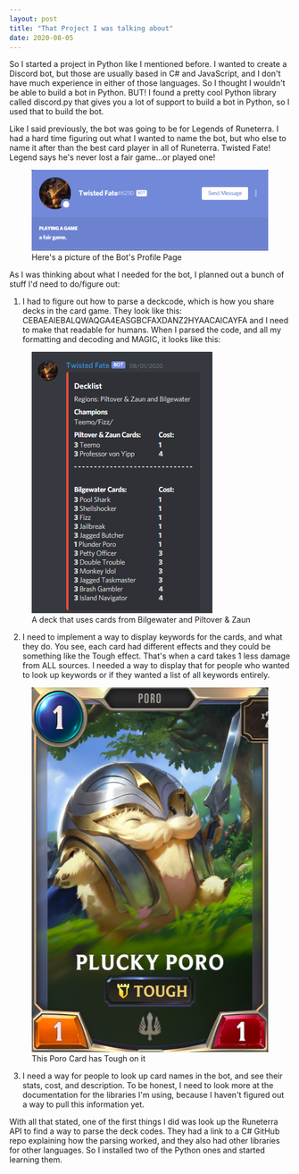 ```yaml
---
layout: post
title: "That Project I was talking about"
date: 2020-08-05
---
```


So I started a project in Python like I mentioned before. I wanted to create a Discord bot, but those are usually based in C# and JavaScript, and I don't have much experience in either of those languages. So I thought I wouldn't be able to build a bot in Python. BUT! I found a pretty cool Python library called discord.py that gives you a lot of support to build a bot in Python, so I used that to build the bot. 

Like I said previously, the bot was going to be for Legends of Runeterra. I had a hard time figuring out what I wanted to name the bot, but who else to name it after than the best card player in all of Runeterra. Twisted Fate! Legend says he's never lost a fair game...or played one!

<figure>
    <img src="/images/blog3/bot.png" alt="A picture of the bot's profile menu" class="center">
    <figcaption>Here's a picture of the Bot's Profile Page</figcaption>
</figure>

As I was thinking about what I needed for the bot, I planned out a bunch of stuff I'd need to do/figure out: 

1. I had to figure out how to parse a deckcode, which is how you share decks in the card game. They look like this: CEBAEAIEBALQWAQGA4EASGBCFAXDANZ2HYAACAICAYFA
and I need to make that readable for humans. When I parsed the code, and all my formatting and decoding and MAGIC, it looks like this:

<figure>
    <img src="/images/blog3/deckembed.png" alt="A picture of a deck code that has been parsed" height="468" width="324" class="center">
    <figcaption>A deck that uses cards from Bilgewater and Piltover & Zaun</figcaption>
</figure>

2. I need to implement a way to display keywords for the cards, and what they do. You see, each card had different effects and they could be something like the Tough effect. That's when a card takes 1 less damage from ALL sources. I needed a way to display that for people who wanted to look up keywords or if they wanted a list of all keywords entirely.

<figure>
    <img src="/images/blog3/tough.png" alt="A picture of a card that has the tough keyword" height="653" width="451"class="center">
    <figcaption>This Poro Card has Tough on it</figcaption>
</figure>

3. I need a way for people to look up card names in the bot, and see their stats, cost, and description. To be honest, I need to look more at the documentation for the libraries I'm using, because I haven't figured out a way to pull this information yet. 

With all that stated, one of the first things I did was look up the Runeterra API to find a way to parse the deck codes. They had a link to a C# GitHub repo explaining how the parsing worked, and they also had other libraries for other languages. So I installed two of the Python ones and started learning them. 